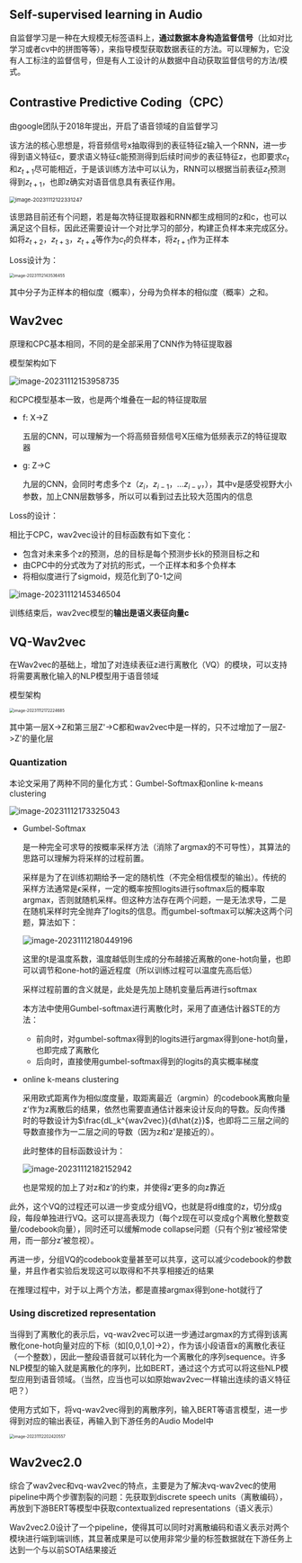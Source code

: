 ## Self-supervised learning in Audio

自监督学习是一种在大规模无标签语料上，**通过数据本身构造监督信号**（比如对比学习或者cv中的拼图等等），来指导模型获取数据表征的方法。可以理解为，它没有人工标注的监督信号，但是有人工设计的从数据中自动获取监督信号的方法/模式。







## Contrastive Predictive Coding（CPC）

由google团队于2018年提出，开启了语音领域的自监督学习

该方法的核心思想是，将音频信号x抽取得到的表征特征z输入一个RNN，进一步得到语义特征c，要求语义特征c能预测得到后续时间步的表征特征z，也即要求$c_t$和$z_{t+1}$尽可能相近，于是该训练方法中可以认为，RNN可以根据当前表征$z_t$预测得到$z_{t+1}$，也即z确实对语音信息具有表征作用。

<img src="https://raw.githubusercontent.com/zhenghang1/Image/main/img/image-20231112122331247.png" alt="image-20231112122331247" style="zoom: 67%;" />



该思路目前还有个问题，若是每次特征提取器和RNN都生成相同的z和c，也可以满足这个目标，因此还需要设计一个对比学习的部分，构建正负样本来完成区分。如将$z_{t+2}$，$z_{t+3}$，$z_{t+4}$等作为$c_t$的负样本，将$z_{t+1}$作为正样本

Loss设计为：

<img src="https://raw.githubusercontent.com/zhenghang1/Image/main/img/image-20231112143536455.png" alt="image-20231112143536455" style="zoom:50%;" />

其中分子为正样本的相似度（概率），分母为负样本的相似度（概率）之和。





## Wav2vec

原理和CPC基本相同，不同的是全部采用了CNN作为特征提取器

模型架构如下

![image-20231112153958735](https://raw.githubusercontent.com/zhenghang1/Image/main/img/image-20231112153958735.png)

和CPC模型基本一致，也是两个堆叠在一起的特征提取层

+ f: X->Z

  五层的CNN，可以理解为一个将高频音频信号X压缩为低频表示Z的特征提取器

+ g: Z->C

  九层的CNN，会同时考虑多个z（$z_i$，$z_{i-1}$，$\dots z_{i-v}$，），其中v是感受视野大小参数，加上CNN层数够多，所以可以看到过去比较大范围内的信息



Loss的设计：

相比于CPC，wav2vec设计的目标函数有如下变化：

+ 包含对未来多个z的预测，总的目标是每个预测步长k的预测目标之和
+ 由CPC中的分式改为了对抗的形式，一个正样本和多个负样本
+ 将相似度进行了sigmoid，规范化到了0-1之间

![image-20231112145346504](https://raw.githubusercontent.com/zhenghang1/Image/main/img/image-20231112145346504.png)



训练结束后，wav2vec模型的**输出是语义表征向量c**



## VQ-Wav2vec

在Wav2vec的基础上，增加了对连续表征z进行离散化（VQ）的模块，可以支持将需要离散化输入的NLP模型用于语音领域

模型架构

<img src="https://raw.githubusercontent.com/zhenghang1/Image/main/img/image-20231112172224685.png" alt="image-20231112172224685" style="zoom:50%;" />

其中第一层X->Z和第三层Z'->C都和wav2vec中是一样的，只不过增加了一层Z->Z'的量化层



### Quantization

本论文采用了两种不同的量化方式：Gumbel-Softmax和online k-means clustering

![image-20231112173325043](https://raw.githubusercontent.com/zhenghang1/Image/main/img/image-20231112173325043.png)

+ Gumbel-Softmax

  是一种完全可求导的按概率采样方法（消除了argmax的不可导性），其算法的思路可以理解为将采样的过程前置。

  采样是为了在训练初期给予一定的随机性（不完全相信模型的输出）。传统的采样方法通常是$\epsilon$采样，一定的概率按照logits进行softmax后的概率取argmax，否则就随机采样。但这种方法存在两个问题，一是无法求导，二是在随机采样时完全抛弃了logits的信息。而gumbel-softmax可以解决这两个问题，算法如下：

  ![image-20231112180449196](https://raw.githubusercontent.com/zhenghang1/Image/main/img/image-20231112180449196.png)

  这里的t是温度系数，温度越低则生成的分布越接近离散的one-hot向量，也即可以调节和one-hot的逼近程度（所以训练过程可以温度先高后低）

  采样过程前置的含义就是，此处是先加上随机变量后再进行softmax

  本方法中使用Gumbel-softmax进行离散化时，采用了直通估计器STE的方法：

  + 前向时，对gumbel-softmax得到的logits进行argmax得到one-hot向量，也即完成了离散化
  + 后向时，直接使用gumbel-softmax得到的logits的真实概率梯度

+ online k-means clustering

  采用欧式距离作为相似度度量，取距离最近（argmin）的codebook离散向量z‘作为z离散后的结果，依然也需要直通估计器来设计反向的导数。反向传播时的导数设计为$\frac{dL_k^{wav2vec}}{d\hat{z}}$，也即将二三层之间的导数直接作为一二层之间的导数（因为z和z'是接近的）。

  此时整体的目标函数设计为：

  ![image-20231112182152942](https://raw.githubusercontent.com/zhenghang1/Image/main/img/image-20231112182152942.png)

  也是常规的加上了对z和z‘的约束，并使得z’更多的向z靠近



此外，这个VQ的过程还可以进一步变成分组VQ，也就是将d维度的z，切分成g段，每段单独进行VQ。这可以提高表现力（每个z现在可以变成g个离散化整数变量/codebook向量），同时还可以缓解mode collapse问题（只有个别z‘被经常使用，而一部分z’被忽视）。

再进一步，分组VQ的codebook变量甚至可以共享，这可以减少codebook的参数量，并且作者实验后发现这可以取得和不共享相接近的结果

在推理过程中，对于以上两个方法，都是直接argmax得到one-hot就行了



### Using discretized representation

当得到了离散化的表示后，vq-wav2vec可以进一步通过argmax的方式得到该离散化one-hot向量对应的下标（如[0,0,1,0]->2），作为该小段语音x的离散化表征（一个整数），因此一整段语音就可以转化为一个离散化的序列sequence。许多NLP模型的输入就是离散化的序列，比如BERT，通过这个方式可以将这些NLP模型应用到语音领域。（当然，应当也可以如原始wav2vec一样输出连续的语义特征吧？）

使用方式如下，将vq-wav2vec得到的离散序列，输入BERT等语言模型，进一步得到对应的输出表征，再输入到下游任务的Audio Model中

<img src="https://raw.githubusercontent.com/zhenghang1/Image/main/img/image-20231112202420557.png" alt="image-20231112202420557" style="zoom:50%;" />





## Wav2vec2.0

综合了wav2vec和vq-wav2vec的特点，主要是为了解决vq-wav2vec的使用pipeline中两个步骤割裂的问题：先获取到discrete speech units（离散编码），再放到下游BERT等模型中获取contextualized representations（语义表示）

Wav2vec2.0设计了一个pipeline，使得其可以同时对离散编码和语义表示对两个模块进行端到端训练，其显著成果是可以使用非常少量的标签数据就在下游任务上达到一个与以前SOTA结果接近





















